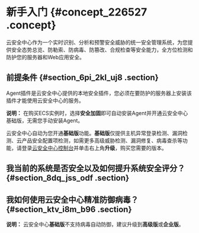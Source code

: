 # 新手入门 {#concept_226527 .concept}

云安全中心作为一个实时识别、分析和预警安全威胁的统一安全管理系统，为您提供安全态势总览、防勒索、防病毒、防篡改、合规检查等安全能力，全方位检测和防护您的服务器和Web应用安全。

## 前提条件 {#section_6pi_2kl_uj8 .section}

Agent插件是云安全中心提供的本地安全插件，您必须在要防护的服务器上安装该插件才能使用云安全中心的服务。

**说明：** 在购买ECS实例时，选择**安全加固**即可自动安装Agent并开通云安全中心基础版，无需您手动安装Agent。

云安全中心自动为您开通**基础版**功能。**基础版**仅提供主机异常登录检测、漏洞检测、云产品安全配置项检测，如需更多高级威胁检测、漏洞修复、病毒查杀等功能，请登录[云安全中心控制台](https://yundunnext.console.aliyun.com/?p=sas)并单击右上角**升级**，购买您需要的版本。

## 我当前的系统是否安全以及如何提升系统安全评分？ {#section_8dq_jss_odf .section}

  

## 我如何使用云安全中心精准防御病毒？ {#section_ktv_i8m_b96 .section}

  

**说明：** 云安全中心**基础版**不支持病毒自动防御，建议升级到**高级版**或**企业版**。

